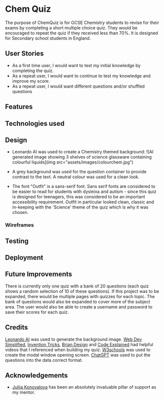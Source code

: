 # Chem Quiz
The purpose of ChemQuiz is for GCSE Chemistry students to revise for their exams by completing a short multiple choice quiz. They would be encouraged to repeat the quiz if they received less than 70%. It is designed for Secondary school students in England.

## User Stories
- As a first time user, I would want to test my initial knowledge by completing the quiz.
- As a repeat user, I would want to continue to test my knowledge and improve my score.
- As a repeat user, I would want different questions and/or shuffled questions

## Features

## Technologies used

## Design
- Leonardo AI was used to create a Chemistry themed background:
![AI generated image showing 3 shelves of science glassware containing colourful liquids](img src="assets/images/colourchem.jpg")

- A grey background was used for the question container to provide contrast to the text. A neutral colour was used for a clean look.

- The font "Outfit" is a sans-serif font. Sans serif fonts are considered to be easier to read for students with dysleixa and autism - since this quiz is designed for teenagers, this was considered to be an important accessibility requirement. Outfit in particular looked clean, classic and in-keeping with the 'Science' theme of the quiz which is why it was chosen.

### Wireframes

## Testing

## Deployment

## Future Improvements
There is currently only one quiz with a bank of 20 questions (each quiz shows a random selection of 10 of these questions). If this project was to be expanded, there would be multiple pages with quizzes for each topic. The bank of questions would also be expanded to cover more of the subject area. The user would also be able to create a username and password to save their scores for each quiz. 

## Credits
[Leonardo AI](https://leonardo.ai/) was used to generate the background image.
[Web Dev Simplified](https://www.youtube.com/@WebDevSimplified), [Invention Tricks](https://www.youtube.com/watch?v=WHHYz8rZmDU), [Brian Design](https://www.youtube.com/watch?v=f4fB9Xg2JEY) and [Code Explained](https://www.youtube.com/watch?v=49pYIMygIcU) had helpful videos that I referenced when building my quiz.
[W3schools](https://www.w3schools.com/howto/howto_css_modals.asp) was used to create the modal window opening screen.
[ChatGPT](https://chat.openai.com/) was used to put the questions into the data correct format.

## Acknowledgements
- [Juliia Konovalova](https://github.com/IuliiaKonovalova) has been an absolutely invaluable pillar of support as my mentor. 